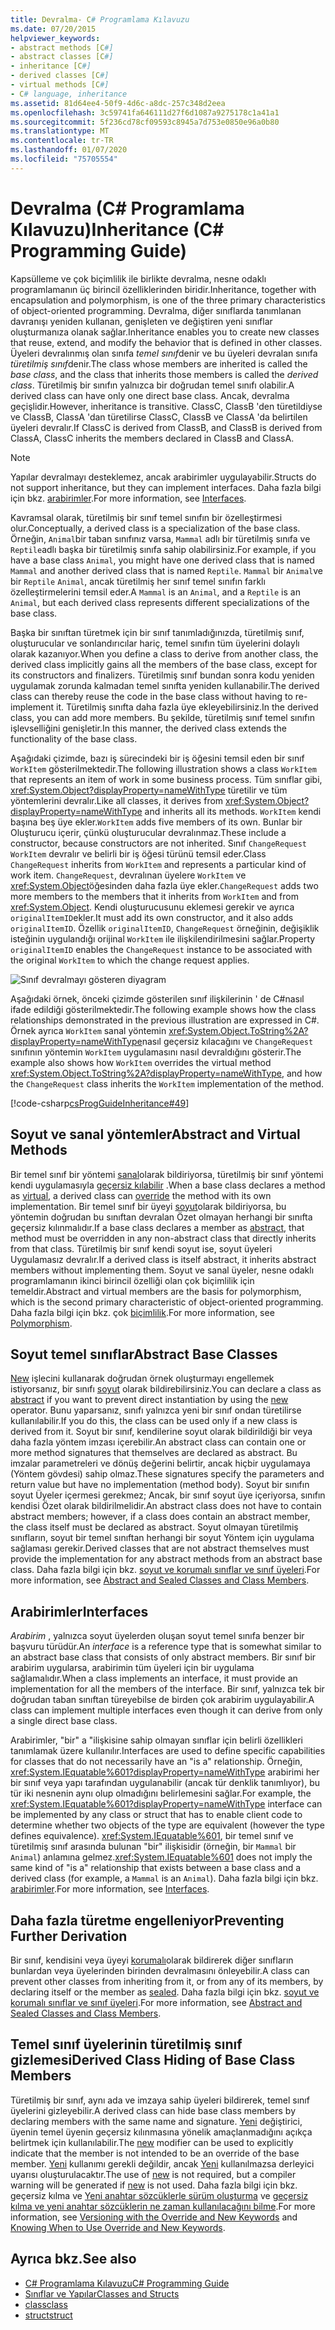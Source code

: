 ```yaml
---
title: Devralma- C# Programlama Kılavuzu
ms.date: 07/20/2015
helpviewer_keywords:
- abstract methods [C#]
- abstract classes [C#]
- inheritance [C#]
- derived classes [C#]
- virtual methods [C#]
- C# language, inheritance
ms.assetid: 81d64ee4-50f9-4d6c-a8dc-257c348d2eea
ms.openlocfilehash: 3c59741fa646111d27f6d1087a9275178c1a41a1
ms.sourcegitcommit: 5f236cd78cf09593c8945a7d753e0850e96a0b80
ms.translationtype: MT
ms.contentlocale: tr-TR
ms.lasthandoff: 01/07/2020
ms.locfileid: "75705554"
---
```

# <a name="inheritance-c-programming-guide"></a><span data-ttu-id="76bef-102">Devralma (C# Programlama Kılavuzu)</span><span class="sxs-lookup"><span data-stu-id="76bef-102">Inheritance (C# Programming Guide)</span></span>

<span data-ttu-id="76bef-103">Kapsülleme ve çok biçimlilik ile birlikte devralma, nesne odaklı programlamanın üç birincil özelliklerinden biridir.</span><span class="sxs-lookup"><span data-stu-id="76bef-103">Inheritance, together with encapsulation and polymorphism, is one of the three primary characteristics of object-oriented programming.</span></span> <span data-ttu-id="76bef-104">Devralma, diğer sınıflarda tanımlanan davranışı yeniden kullanan, genişleten ve değiştiren yeni sınıflar oluşturmanıza olanak sağlar.</span><span class="sxs-lookup"><span data-stu-id="76bef-104">Inheritance enables you to create new classes that reuse, extend, and modify the behavior that is defined in other classes.</span></span> <span data-ttu-id="76bef-105">Üyeleri devralınmış olan sınıfa *temel sınıf*denir ve bu üyeleri devralan sınıfa *türetilmiş sınıf*denir.</span><span class="sxs-lookup"><span data-stu-id="76bef-105">The class whose members are inherited is called the *base class*, and the class that inherits those members is called the *derived class*.</span></span> <span data-ttu-id="76bef-106">Türetilmiş bir sınıfın yalnızca bir doğrudan temel sınıfı olabilir.</span><span class="sxs-lookup"><span data-stu-id="76bef-106">A derived class can have only one direct base class.</span></span> <span data-ttu-id="76bef-107">Ancak, devralma geçişlidir.</span><span class="sxs-lookup"><span data-stu-id="76bef-107">However, inheritance is transitive.</span></span> <span data-ttu-id="76bef-108">ClassC, ClassB 'den türetildiyse ve ClassB, ClassA 'dan türetilirse ClassC, ClassB ve ClassA 'da belirtilen üyeleri devralır.</span><span class="sxs-lookup"><span data-stu-id="76bef-108">If ClassC is derived from ClassB, and ClassB is derived from ClassA, ClassC inherits the members declared in ClassB and ClassA.</span></span>  
  
> [!NOTE]
> <span data-ttu-id="76bef-109">Yapılar devralmayı desteklemez, ancak arabirimler uygulayabilir.</span><span class="sxs-lookup"><span data-stu-id="76bef-109">Structs do not support inheritance, but they can implement interfaces.</span></span> <span data-ttu-id="76bef-110">Daha fazla bilgi için bkz. [arabirimler](../interfaces/index.md).</span><span class="sxs-lookup"><span data-stu-id="76bef-110">For more information, see [Interfaces](../interfaces/index.md).</span></span>  
  
 <span data-ttu-id="76bef-111">Kavramsal olarak, türetilmiş bir sınıf temel sınıfın bir özelleştirmesi olur.</span><span class="sxs-lookup"><span data-stu-id="76bef-111">Conceptually, a derived class is a specialization of the base class.</span></span> <span data-ttu-id="76bef-112">Örneğin, `Animal`bir taban sınıfınız varsa, `Mammal` adlı bir türetilmiş sınıfa ve `Reptile`adlı başka bir türetilmiş sınıfa sahip olabilirsiniz.</span><span class="sxs-lookup"><span data-stu-id="76bef-112">For example, if you have a base class `Animal`, you might have one derived class that is named `Mammal` and another derived class that is named `Reptile`.</span></span> <span data-ttu-id="76bef-113">`Mammal` bir `Animal`ve bir `Reptile` `Animal`, ancak türetilmiş her sınıf temel sınıfın farklı özelleştirmelerini temsil eder.</span><span class="sxs-lookup"><span data-stu-id="76bef-113">A `Mammal` is an `Animal`, and a `Reptile` is an `Animal`, but each derived class represents different specializations of the base class.</span></span>  
  
 <span data-ttu-id="76bef-114">Başka bir sınıftan türetmek için bir sınıf tanımladığınızda, türetilmiş sınıf, oluşturucular ve sonlandırıcılar hariç, temel sınıfın tüm üyelerini dolaylı olarak kazanıyor.</span><span class="sxs-lookup"><span data-stu-id="76bef-114">When you define a class to derive from another class, the derived class implicitly gains all the members of the base class, except for its constructors and finalizers.</span></span> <span data-ttu-id="76bef-115">Türetilmiş sınıf bundan sonra kodu yeniden uygulamak zorunda kalmadan temel sınıfta yeniden kullanabilir.</span><span class="sxs-lookup"><span data-stu-id="76bef-115">The derived class can thereby reuse the code in the base class without having to re-implement it.</span></span> <span data-ttu-id="76bef-116">Türetilmiş sınıfta daha fazla üye ekleyebilirsiniz.</span><span class="sxs-lookup"><span data-stu-id="76bef-116">In the derived class, you can add more members.</span></span> <span data-ttu-id="76bef-117">Bu şekilde, türetilmiş sınıf temel sınıfın işlevselliğini genişletir.</span><span class="sxs-lookup"><span data-stu-id="76bef-117">In this manner, the derived class extends the functionality of the base class.</span></span>  
  
 <span data-ttu-id="76bef-118">Aşağıdaki çizimde, bazı iş sürecindeki bir iş öğesini temsil eden bir sınıf `WorkItem` gösterilmektedir.</span><span class="sxs-lookup"><span data-stu-id="76bef-118">The following illustration shows a class `WorkItem` that represents an item of work in some business process.</span></span> <span data-ttu-id="76bef-119">Tüm sınıflar gibi, <xref:System.Object?displayProperty=nameWithType> türetilir ve tüm yöntemlerini devralır.</span><span class="sxs-lookup"><span data-stu-id="76bef-119">Like all classes, it derives from <xref:System.Object?displayProperty=nameWithType> and inherits all its methods.</span></span> <span data-ttu-id="76bef-120">`WorkItem` kendi başına beş üye ekler.</span><span class="sxs-lookup"><span data-stu-id="76bef-120">`WorkItem` adds five members of its own.</span></span> <span data-ttu-id="76bef-121">Bunlar bir Oluşturucu içerir, çünkü oluşturucular devralınmaz.</span><span class="sxs-lookup"><span data-stu-id="76bef-121">These include a constructor, because constructors are not inherited.</span></span> <span data-ttu-id="76bef-122">Sınıf `ChangeRequest` `WorkItem` devralır ve belirli bir iş öğesi türünü temsil eder.</span><span class="sxs-lookup"><span data-stu-id="76bef-122">Class `ChangeRequest` inherits from `WorkItem` and represents a particular kind of work item.</span></span> <span data-ttu-id="76bef-123">`ChangeRequest`, devralınan üyelere `WorkItem` ve <xref:System.Object>öğesinden daha fazla üye ekler.</span><span class="sxs-lookup"><span data-stu-id="76bef-123">`ChangeRequest` adds two more members to the members that it inherits from `WorkItem` and from <xref:System.Object>.</span></span> <span data-ttu-id="76bef-124">Kendi oluşturucusunu eklemesi gerekir ve ayrıca `originalItemID`ekler.</span><span class="sxs-lookup"><span data-stu-id="76bef-124">It must add its own constructor, and it also adds `originalItemID`.</span></span> <span data-ttu-id="76bef-125">Özellik `originalItemID`, `ChangeRequest` örneğinin, değişiklik isteğinin uygulandığı orijinal `WorkItem` ile ilişkilendirilmesini sağlar.</span><span class="sxs-lookup"><span data-stu-id="76bef-125">Property `originalItemID` enables the `ChangeRequest` instance to be associated with the original `WorkItem` to which the change request applies.</span></span>  
  
 ![Sınıf devralmayı gösteren diyagram](./media/inheritance/class-inheritance-diagram.png)  
  
 <span data-ttu-id="76bef-127">Aşağıdaki örnek, önceki çizimde gösterilen sınıf ilişkilerinin ' de C#nasıl ifade edildiği gösterilmektedir.</span><span class="sxs-lookup"><span data-stu-id="76bef-127">The following example shows how the class relationships demonstrated in the previous illustration are expressed in C#.</span></span> <span data-ttu-id="76bef-128">Örnek ayrıca `WorkItem` sanal yöntemin <xref:System.Object.ToString%2A?displayProperty=nameWithType>nasıl geçersiz kılacağını ve `ChangeRequest` sınıfının yöntemin `WorkItem` uygulamasını nasıl devraldığını gösterir.</span><span class="sxs-lookup"><span data-stu-id="76bef-128">The example also shows how `WorkItem` overrides the virtual method <xref:System.Object.ToString%2A?displayProperty=nameWithType>, and how the `ChangeRequest` class inherits the `WorkItem` implementation of the method.</span></span>  
  
 [!code-csharp[csProgGuideInheritance#49](~/samples/snippets/csharp/VS_Snippets_VBCSharp/csProgGuideInheritance/CS/Inheritance.cs#49)]  
  
## <a name="abstract-and-virtual-methods"></a><span data-ttu-id="76bef-129">Soyut ve sanal yöntemler</span><span class="sxs-lookup"><span data-stu-id="76bef-129">Abstract and Virtual Methods</span></span>  
 <span data-ttu-id="76bef-130">Bir temel sınıf bir yöntemi [sanal](../../language-reference/keywords/virtual.md)olarak bildiriyorsa, türetilmiş bir sınıf yöntemi kendi uygulamasıyla [geçersiz kılabilir](../../language-reference/keywords/override.md) .</span><span class="sxs-lookup"><span data-stu-id="76bef-130">When a base class declares a method as [virtual](../../language-reference/keywords/virtual.md), a derived class can [override](../../language-reference/keywords/override.md) the method with its own implementation.</span></span> <span data-ttu-id="76bef-131">Bir temel sınıf bir üyeyi [soyut](../../language-reference/keywords/abstract.md)olarak bildiriyorsa, bu yöntemin doğrudan bu sınıftan devralan Özet olmayan herhangi bir sınıfta geçersiz kılınmalıdır.</span><span class="sxs-lookup"><span data-stu-id="76bef-131">If a base class declares a member as [abstract](../../language-reference/keywords/abstract.md), that method must be overridden in any non-abstract class that directly inherits from that class.</span></span> <span data-ttu-id="76bef-132">Türetilmiş bir sınıf kendi soyut ise, soyut üyeleri Uygulamasız devralır.</span><span class="sxs-lookup"><span data-stu-id="76bef-132">If a derived class is itself abstract, it inherits abstract members without implementing them.</span></span> <span data-ttu-id="76bef-133">Soyut ve sanal üyeler, nesne odaklı programlamanın ikinci birincil özelliği olan çok biçimlilik için temeldir.</span><span class="sxs-lookup"><span data-stu-id="76bef-133">Abstract and virtual members are the basis for polymorphism, which is the second primary characteristic of object-oriented programming.</span></span> <span data-ttu-id="76bef-134">Daha fazla bilgi için bkz. çok [biçimlilik](./polymorphism.md).</span><span class="sxs-lookup"><span data-stu-id="76bef-134">For more information, see [Polymorphism](./polymorphism.md).</span></span>  
  
## <a name="abstract-base-classes"></a><span data-ttu-id="76bef-135">Soyut temel sınıflar</span><span class="sxs-lookup"><span data-stu-id="76bef-135">Abstract Base Classes</span></span>  
 <span data-ttu-id="76bef-136">[New](../../language-reference/operators/new-operator.md) işlecini kullanarak doğrudan örnek oluşturmayı engellemek istiyorsanız, bir sınıfı [soyut](../../language-reference/keywords/abstract.md) olarak bildirebilirsiniz.</span><span class="sxs-lookup"><span data-stu-id="76bef-136">You can declare a class as [abstract](../../language-reference/keywords/abstract.md) if you want to prevent direct instantiation by using the [new](../../language-reference/operators/new-operator.md) operator.</span></span> <span data-ttu-id="76bef-137">Bunu yaparsanız, sınıfı yalnızca yeni bir sınıf ondan türetilirse kullanılabilir.</span><span class="sxs-lookup"><span data-stu-id="76bef-137">If you do this, the class can be used only if a new class is derived from it.</span></span> <span data-ttu-id="76bef-138">Soyut bir sınıf, kendilerine soyut olarak bildirildiği bir veya daha fazla yöntem imzası içerebilir.</span><span class="sxs-lookup"><span data-stu-id="76bef-138">An abstract class can contain one or more method signatures that themselves are declared as abstract.</span></span> <span data-ttu-id="76bef-139">Bu imzalar parametreleri ve dönüş değerini belirtir, ancak hiçbir uygulamaya (Yöntem gövdesi) sahip olmaz.</span><span class="sxs-lookup"><span data-stu-id="76bef-139">These signatures specify the parameters and return value but have no implementation (method body).</span></span> <span data-ttu-id="76bef-140">Soyut bir sınıfın soyut Üyeler içermesi gerekmez; Ancak, bir sınıf soyut üye içeriyorsa, sınıfın kendisi Özet olarak bildirilmelidir.</span><span class="sxs-lookup"><span data-stu-id="76bef-140">An abstract class does not have to contain abstract members; however, if a class does contain an abstract member, the class itself must be declared as abstract.</span></span> <span data-ttu-id="76bef-141">Soyut olmayan türetilmiş sınıfların, soyut bir temel sınıftan herhangi bir soyut Yöntem için uygulama sağlaması gerekir.</span><span class="sxs-lookup"><span data-stu-id="76bef-141">Derived classes that are not abstract themselves must provide the implementation for any abstract methods from an abstract base class.</span></span> <span data-ttu-id="76bef-142">Daha fazla bilgi için bkz. [soyut ve korumalı sınıflar ve sınıf üyeleri](./abstract-and-sealed-classes-and-class-members.md).</span><span class="sxs-lookup"><span data-stu-id="76bef-142">For more information, see [Abstract and Sealed Classes and Class Members](./abstract-and-sealed-classes-and-class-members.md).</span></span>  
  
## <a name="interfaces"></a><span data-ttu-id="76bef-143">Arabirimler</span><span class="sxs-lookup"><span data-stu-id="76bef-143">Interfaces</span></span>  
 <span data-ttu-id="76bef-144">*Arabirim* , yalnızca soyut üyelerden oluşan soyut temel sınıfa benzer bir başvuru türüdür.</span><span class="sxs-lookup"><span data-stu-id="76bef-144">An *interface* is a reference type that is somewhat similar to an abstract base class that consists of only abstract members.</span></span> <span data-ttu-id="76bef-145">Bir sınıf bir arabirim uygularsa, arabirimin tüm üyeleri için bir uygulama sağlamalıdır.</span><span class="sxs-lookup"><span data-stu-id="76bef-145">When a class implements an interface, it must provide an implementation for all the members of the interface.</span></span> <span data-ttu-id="76bef-146">Bir sınıf, yalnızca tek bir doğrudan taban sınıftan türeyebilse de birden çok arabirim uygulayabilir.</span><span class="sxs-lookup"><span data-stu-id="76bef-146">A class can implement multiple interfaces even though it can derive from only a single direct base class.</span></span>  
  
 <span data-ttu-id="76bef-147">Arabirimler, "bir" a "ilişkisine sahip olmayan sınıflar için belirli özellikleri tanımlamak üzere kullanılır.</span><span class="sxs-lookup"><span data-stu-id="76bef-147">Interfaces are used to define specific capabilities for classes that do not necessarily have an "is a" relationship.</span></span> <span data-ttu-id="76bef-148">Örneğin, <xref:System.IEquatable%601?displayProperty=nameWithType> arabirimi her bir sınıf veya yapı tarafından uygulanabilir (ancak tür denklik tanımlıyor), bu tür iki nesnenin aynı olup olmadığını belirlemesini sağlar.</span><span class="sxs-lookup"><span data-stu-id="76bef-148">For example, the <xref:System.IEquatable%601?displayProperty=nameWithType> interface can be implemented by any class or struct that has to enable client code to determine whether two objects of the type are equivalent (however the type defines equivalence).</span></span> <span data-ttu-id="76bef-149"><xref:System.IEquatable%601>, bir temel sınıf ve türetilmiş sınıf arasında bulunan "bir" ilişkisidir (örneğin, bir `Mammal` bir `Animal`) anlamına gelmez.</span><span class="sxs-lookup"><span data-stu-id="76bef-149"><xref:System.IEquatable%601> does not imply the same kind of "is a" relationship that exists between a base class and a derived class (for example, a `Mammal` is an `Animal`).</span></span> <span data-ttu-id="76bef-150">Daha fazla bilgi için bkz. [arabirimler](../interfaces/index.md).</span><span class="sxs-lookup"><span data-stu-id="76bef-150">For more information, see [Interfaces](../interfaces/index.md).</span></span>  
  
## <a name="preventing-further-derivation"></a><span data-ttu-id="76bef-151">Daha fazla türetme engelleniyor</span><span class="sxs-lookup"><span data-stu-id="76bef-151">Preventing Further Derivation</span></span>  
 <span data-ttu-id="76bef-152">Bir sınıf, kendisini veya üyeyi [korumalı](../../language-reference/keywords/sealed.md)olarak bildirerek diğer sınıfların bunlardan veya üyelerinden birinden devralmasını önleyebilir.</span><span class="sxs-lookup"><span data-stu-id="76bef-152">A class can prevent other classes from inheriting from it, or from any of its members, by declaring itself or the member as [sealed](../../language-reference/keywords/sealed.md).</span></span> <span data-ttu-id="76bef-153">Daha fazla bilgi için bkz. [soyut ve korumalı sınıflar ve sınıf üyeleri](./abstract-and-sealed-classes-and-class-members.md).</span><span class="sxs-lookup"><span data-stu-id="76bef-153">For more information, see [Abstract and Sealed Classes and Class Members](./abstract-and-sealed-classes-and-class-members.md).</span></span>  
  
## <a name="derived-class-hiding-of-base-class-members"></a><span data-ttu-id="76bef-154">Temel sınıf üyelerinin türetilmiş sınıf gizlemesi</span><span class="sxs-lookup"><span data-stu-id="76bef-154">Derived Class Hiding of Base Class Members</span></span>  
 <span data-ttu-id="76bef-155">Türetilmiş bir sınıf, aynı ada ve imzaya sahip üyeleri bildirerek, temel sınıf üyelerini gizleyebilir.</span><span class="sxs-lookup"><span data-stu-id="76bef-155">A derived class can hide base class members by declaring members with the same name and signature.</span></span> <span data-ttu-id="76bef-156">[Yeni](../../language-reference/keywords/new-modifier.md) değiştirici, üyenin temel üyenin geçersiz kılınmasına yönelik amaçlanmadığını açıkça belirtmek için kullanılabilir.</span><span class="sxs-lookup"><span data-stu-id="76bef-156">The [new](../../language-reference/keywords/new-modifier.md) modifier can be used to explicitly indicate that the member is not intended to be an override of the base member.</span></span> <span data-ttu-id="76bef-157">[Yeni](../../language-reference/keywords/new-modifier.md) kullanımı gerekli değildir, ancak [Yeni](../../language-reference/keywords/new-modifier.md) kullanılmazsa derleyici uyarısı oluşturulacaktır.</span><span class="sxs-lookup"><span data-stu-id="76bef-157">The use of [new](../../language-reference/keywords/new-modifier.md) is not required, but a compiler warning will be generated if [new](../../language-reference/keywords/new-modifier.md) is not used.</span></span> <span data-ttu-id="76bef-158">Daha fazla bilgi için bkz. geçersiz kılma ve [Yeni anahtar sözcüklerle sürüm oluşturma](./versioning-with-the-override-and-new-keywords.md) ve [geçersiz kılma ve yeni anahtar sözcüklerin ne zaman kullanılacağını bilme](./knowing-when-to-use-override-and-new-keywords.md).</span><span class="sxs-lookup"><span data-stu-id="76bef-158">For more information, see [Versioning with the Override and New Keywords](./versioning-with-the-override-and-new-keywords.md) and [Knowing When to Use Override and New Keywords](./knowing-when-to-use-override-and-new-keywords.md).</span></span>  
  
## <a name="see-also"></a><span data-ttu-id="76bef-159">Ayrıca bkz.</span><span class="sxs-lookup"><span data-stu-id="76bef-159">See also</span></span>

- [<span data-ttu-id="76bef-160">C# Programlama Kılavuzu</span><span class="sxs-lookup"><span data-stu-id="76bef-160">C# Programming Guide</span></span>](../index.md)
- [<span data-ttu-id="76bef-161">Sınıflar ve Yapılar</span><span class="sxs-lookup"><span data-stu-id="76bef-161">Classes and Structs</span></span>](./index.md)
- [<span data-ttu-id="76bef-162">class</span><span class="sxs-lookup"><span data-stu-id="76bef-162">class</span></span>](../../language-reference/keywords/class.md)
- [<span data-ttu-id="76bef-163">struct</span><span class="sxs-lookup"><span data-stu-id="76bef-163">struct</span></span>](../../language-reference/keywords/struct.md)
